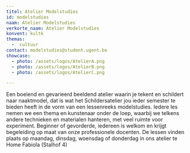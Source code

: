 ```yaml
---
titel: Atelier Modelstudies
id: modelstudies
naam: Atelier Modelstudies
verkorte_naam: Atelier Modelstudies
konvent: kultk
themas:
  -  cultuur
contact: modelstudies@student.ugent.be
showcase:
  - photo: /assets/logos/AtelierA.png
  - photo: /assets/logos/AtelierB.png
  - photo: /assets/logos/AtelierC.png

---
```

Een boeiend en gevarieerd beeldend atelier waarin je tekent en schildert naar naaktmodel, dat is wat het Schildersatelier jou ieder semester te bieden heeft in de vorm van een lessenreeks modelstudies. Iedere les nemen we een thema en kunstenaar onder de loep, waarbij we telkens andere technieken en materialen hanteren, met veel ruimte voor experiment. Beginner of gevorderde, iedereen is welkom en krijgt begeleiding op maat van onze professionele docenten. De lessen vinden plaats op maandag, dinsdag, woensdag of donderdag in ons atelier te Home Fabiola (Stalhof 4)
